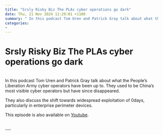 ```yaml
---
title: "Srsly Risky Biz The PLAs cyber operations go dark"
date: Thu, 21 Nov 2024 11:29:01 +1100
summary: " In this podcast Tom Uren and Patrick Gray talk about what the People’s Liberation Army cyber operators have been up to. They"
categories: 
- 
---
```

# Srsly Risky Biz The PLAs cyber operations go dark


<br/>
In this podcast Tom Uren and Patrick Gray talk about what the People’s Liberation Army cyber operators have been up to. They used to be China’s most visible cyber operators but have since disappeared.

They also discuss the shift towards widespread exploitation of 0days, particularly in enterprise perimeter devices.

This episode is also available on [Youtube](https://youtu.be/SXQuYawXqC4).

<br/>
---
